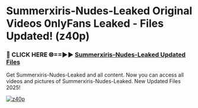 # Summerxiris-Nudes-Leaked Original Videos 0nlyFans Leaked - Files Updated! (z40p)

<h3>🔴 CLICK HERE 🌐==►► <a href="https://tinyurl.com/4mcuefdz" rel="nofollow">Summerxiris-Nudes-Leaked Updated Files</a></h3>

Get Summerxiris-Nudes-Leaked and all content. Now you can access all videos and pictures of Summerxiris-Nudes-Leaked. New Updated Files 2025!

[![z40p](https://i.imgur.com/StAQSOY.gif)](https://tinyurl.com/4mcuefdz)
